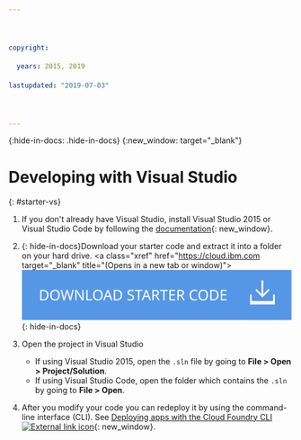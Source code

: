 ```yaml
---



copyright:

  years: 2015, 2019

lastupdated: "2019-07-03"



---
```


{:hide-in-docs: .hide-in-docs}
{:new_window: target="_blank"}

# Developing with Visual Studio
{: #starter-vs}

<!-- This file is reused in the CF Public subcollection. -->


  1. If you don't already have Visual Studio, install Visual Studio 2015 or Visual Studio Code by following the [documentation](https://msdn.microsoft.com/en-us/library/e2h7fzkw.aspx){: new_window}.

  1. {: hide-in-docs}Download your starter code and extract it into a folder on your hard drive.
     <a class="xref" href="https://cloud.ibm.com target="_blank" title="(Opens in a new tab or window)"><img class="image" src="images/btn_starter-code.svg" alt="Download Starter Code" /> </a>{: hide-in-docs}

  1. Open the project in Visual Studio

      + If using Visual Studio 2015, open the `.sln` file by going to **File > Open > Project/Solution**.
      + If using Visual Studio Code, open the folder which contains the `.sln` by going to **File > Open**.

  1. After you modify your code you can redeploy it by using the command-line interface (CLI). See [Deploying apps with the Cloud Foundry CLI ![External link icon](../icons/launch-glyph.svg "External link icon")](/docs/starters/?topic=starters-download-modify-and-redeploy-your-cloud-foundry-app-with-the-command-line-interface){: new_window}.
